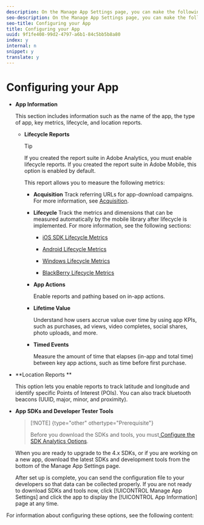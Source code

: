 ```yaml
---
description: On the Manage App Settings page, you can make the following types of changes 
seo-description: On the Manage App Settings page, you can make the following types of changes 
seo-title: Configuring your App
title: Configuring your App
uuid: 9f1fe408-99d2-4797-a6b1-84c5bb5b8a80
index: y
internal: n
snippet: y
translate: y
---
```


# Configuring your App


* **App Information** 

  This section includes information such as the name of the app, the type of app, key metrics, lifecycle, and location reports. 

    * **Lifecycle Reports** 


      >[!TIP]
      >
      >If you created the report suite in Adobe Analytics, you must enable lifecycle reports. If you created the report suite in Adobe Mobile, this option is enabled by default.


      This report allows you to measure the following metrics: 

    
        * **Acquisition** Track referring URLs for app-download campaigns. For more information, see [ Acquisition](../../acquisition_main/acquisition_main.md#concept_542D3F9599614CB89ACF558683E9D34B). 

        * **Lifecycle** Track the metrics and dimensions that can be measured automatically by the mobile library after lifecycle is implemented. For more information, see the following sections: 

        
            * [ iOS SDK Lifecycle Metrics](https://marketing.adobe.com/resources/help/en_US/mobile/ios/metrics.html) 

            * [ Android Lifecycle Metrics](https://marketing.adobe.com/resources/help/en_US/mobile/android/metrics.html) 

            * [ Windows Lifecycle Metrics](https://marketing.adobe.com/resources/help/en_US/mobile/winu/metrics.html) 

            * [ BlackBerry Lifecycle Metrics](https://marketing.adobe.com/resources/help/en_US/mobile/bb/metrics.html) 



        * **App Actions** 

          Enable reports and pathing based on in-app actions. 

        * **Lifetime Value** 

          Understand how users accrue value over time by using app KPIs, such as purchases, ad views, video completes, social shares, photo uploads, and more. 

        * **Timed Events** 

          Measure the amount of time that elapses (in-app and total time) between key app actions, such as time before first purchase. 




* **Location Reports ** 

  This option lets you enable reports to track latitude and longitude and identify specific Points of Interest (POIs). You can also track bluetooth beacons (UUID, major, minor, and proximity). 

* **App SDKs and Developer Tester Tools** 


  >[!NOTE] {type="other" othertype="Prerequisite"}
  >
  >Before you download the SDKs and tools, you must[ Configure the SDK Analytics Options](../../c_manage_app_settings/c_mob_confg-app/t_config_analytics/t_config_analytics.md#task_8F9FBCDFB906467DAADA3FBDBBFF54CE). 


  When you are ready to upgrade to the 4.x SDKs, or if you are working on a new app, download the latest SDKs and development tools from the bottom of the Manage App Settings page. 

  After set up is complete, you can send the configuration file to your developers so that data can be collected properly. If you are not ready to download SDKs and tools now, click [!UICONTROL  Manage App Settings] and click the app to display the [!UICONTROL  App Information] page at any time. 



For information about configuring these options, see the following content: 
